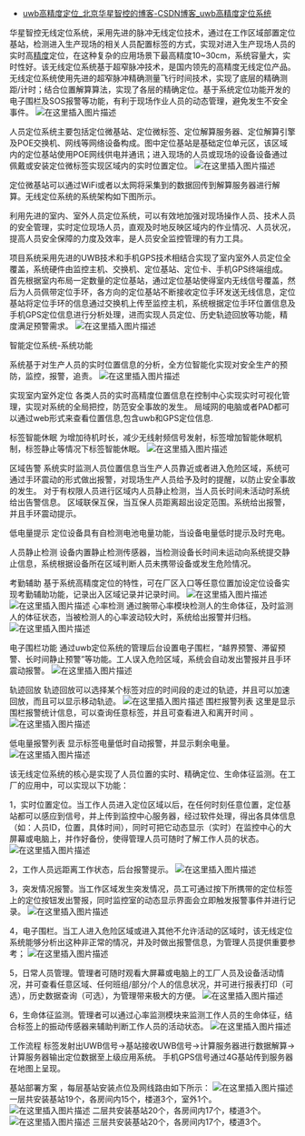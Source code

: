 - [uwb高精度定位_北京华星智控的博客-CSDN博客_uwb高精度定位系统](https://blog.csdn.net/qq_35699674/article/details/103096221)

华星智控无线定位系统，采用先进的脉冲无线定位技术，通过在工作区域部置定位基站，检测进入生产现场的相关人员配置标签的方式，实现对进入生产现场人员的实时高[精度](https://so.csdn.net/so/search?q=精度&spm=1001.2101.3001.7020)定位，在这种复杂的应用场景下最高精度10~30cm，系统容量大，实时性好。该无线定位系统基于超窄脉冲技术，是国内领先的高精度无线定位产品。无线定位系统使用先进的超窄脉冲精确测量飞行时间技术，实现了底层的精确测距/计时；结合位置解算算法，实现了各层的精确定位。基于系统定位功能开发的电子围栏及SOS报警等功能，有利于现场作业人员的动态管理，避免发生不安全事件。
![在这里插入图片描述](https://imgconvert.csdnimg.cn/aHR0cDovL2ltZy53ZXpoYW4uY24vY29udGVudC9zaXRlZmlsZXMvODg2NDYvaW1hZ2VzLzEyMzY2Njk4XyVFOCVCNCVBOCVFNiVBMyU4MCVFNCVCQSVCQSVFNSU5MSU5OCVFNSVBRSU5QSVFNCVCRCU4RDAxLnBuZw?x-oss-process=image/format,png)

人员定位系统主要包括定位微基站、定位微标签、定位解算服务器、定位解算引擎及POE交换机、网线等网络设备构成。图中定位基站是基础定位单元区，该区域内的定位基站使用POE网线供电并通讯；进入现场的人员或现场的设备设备通过佩戴或安装定位微标签实现区域内的实时位置定位。
![在这里插入图片描述](https://imgconvert.csdnimg.cn/aHR0cDovL2ltZy53ZXpoYW4uY24vY29udGVudC9zaXRlZmlsZXMvODg2NDYvaW1hZ2VzLzEyMzY2Njk5XyVFOCVCNCVBOCVFNiVBMyU4MCVFNCVCQSVCQSVFNSU5MSU5OCVFNSVBRSU5QSVFNCVCRCU4RDAyLnBuZw?x-oss-process=image/format,png)

定位微基站可以通过WiFi或者以太网将采集到的数据回传到解算服务器进行解算。无线定位系统的系统架构如下图所示。

利用先进的室内、室外人员定位系统，可以有效地加强对现场操作人员、技术人员的安全管理，实时定位现场人员，直观及时地反映区域内的作业情况、人员状况，提高人员安全保障的力度及效率，是人员安全监控管理的有力工具。

项目系统采用先进的UWB技术和手机GPS技术相结合实现了室内室外人员定位全覆盖，系统硬件由监控主机、交换机、定位基站、定位卡、手机GPS终端组成。首先根据室内布局一定数量的定位基站，通过定位基站使得室内无线信号覆盖，然后为人员佩带定位手环，各方向的定位基站不断接收定位手环发送无线信息，定位基站将定位手环的信息通过交换机上传至监控主机，系统根据定位手环位置信息及手机GPS定位信息进行分析处理，进而实现人员定位、历史轨迹回放等功能，精度满足预警需求。
![在这里插入图片描述](https://imgconvert.csdnimg.cn/aHR0cDovL2ltZy53ZXpoYW4uY24vY29udGVudC9zaXRlZmlsZXMvODg2NDYvaW1hZ2VzLzEyMzY1NjcxX3V3YmdwcyVFNiU5OSVCQSVFOCU4MyVCRCVFNiU4OSU4QiVFOCVBMSVBODAxLnBuZw?x-oss-process=image/format,png)

智能定位系统-系统功能

系统基于对生产人员的实时位置信息的分析，全方位智能化实现对安全生产的预防，监控，报警，追责。
![在这里插入图片描述](https://imgconvert.csdnimg.cn/aHR0cDovL2ltZy53ZXpoYW4uY24vY29udGVudC9zaXRlZmlsZXMvODg2NDYvaW1hZ2VzLzEyMDA3OTk4XyVFNSVBRSVBNCVFNSU4NiU4NSVFNSVBRSU5QSVFNCVCRCU4RCVFNyVCMyVCQiVFNyVCQiU5Ri5naWY)

实现室内室外定位 各类人员的实时高精度位置信息在控制中心实现实时可视化管理，实现对系统的全局把控，防范安全事故的发生。 局域网的电脑或者PAD都可以通过web形式来查看位置信息,包含uwb和GPS定位信息.

标签智能休眠 为增加待机时长，减少无线射频信号发射，标签增加智能休眠机制，标签静止等情况下标签智能休眠。
![在这里插入图片描述](https://imgconvert.csdnimg.cn/aHR0cDovL2ltZy53ZXpoYW4uY24vY29udGVudC9zaXRlZmlsZXMvODg2NDYvaW1hZ2VzLzEyMzY1NjcyX3V3YmdwcyVFNiU5OSVCQSVFOCU4MyVCRCVFNiU4OSU4QiVFOCVBMSVBODAyLnBuZw?x-oss-process=image/format,png)

区域告警 系统实时监测人员位置信息当生产人员靠近或者进入危险区域，系统可通过手环震动的形式做出报警，对现场生产人员给予及时的提醒，以防止安全事故的发生。 对于有权限人员进行区域内人员静止检测，当人员长时间未活动时系统给出告警信息。 区域联保互保，当互保人员距离超出设定范围。系统给出报警，并且手环震动提示。

低电量提示 定位设备具有自检测电池电量功能，当设备电量低时提示及时充电。

人员静止检测 设备内置静止检测传感器，当检测设备长时间未运动向系统提交静止信息，系统根据设备所在区域判断人员未携带设备或发生危险情况。

考勤辅助 基于系统高精度定位的特性，可在厂区入口等任意位置加设定位设备实现考勤辅助功能，记录出入区域记录并记录时间。
![在这里插入图片描述](https://imgconvert.csdnimg.cn/aHR0cDovL2ltZy53ZXpoYW4uY24vY29udGVudC9zaXRlZmlsZXMvODg2NDYvaW1hZ2VzLzEyMDA4Nzc1XyVFOCU4NyVBQSVFNSU4QSVBOCVFOCU4MCU4MyVFNSU4QiVBNC5naWY)
![在这里插入图片描述](https://imgconvert.csdnimg.cn/aHR0cDovL2ltZy53ZXpoYW4uY24vY29udGVudC9zaXRlZmlsZXMvODg2NDYvaW1hZ2VzLzEyMDEzMzM3XyVFOCU4MCU4MyVFNSU4QiVBNCVFNiU5NyVCNiVFOSU5NyVCNCVFNyVCQiU5RiVFOCVBRSVBMS5wbmc?x-oss-process=image/format,png)
心率检测 通过腕带心率模块检测人的生命体征，及时监测人的体征状态，当被检测人的心率波动较大时，系统给出报警并归档。
![在这里插入图片描述](https://imgconvert.csdnimg.cn/aHR0cDovL2ltZy53ZXpoYW4uY24vY29udGVudC9zaXRlZmlsZXMvODg2NDYvaW1hZ2VzLzEyMzY1NjczX3V3YmdwcyVFNiU5OSVCQSVFOCU4MyVCRCVFNiU4OSU4QiVFOCVBMSVBODAzLnBuZw?x-oss-process=image/format,png)

电子围栏功能 通过uwb定位系统的管理后台设置电子围栏，“越界预警、滞留预警、长时间静止预警”等功能。工人误入危险区域，系统会自动发出警报并且手环震动报警。
![在这里插入图片描述](https://imgconvert.csdnimg.cn/aHR0cDovL2ltZy53ZXpoYW4uY24vY29udGVudC9zaXRlZmlsZXMvODg2NDYvaW1hZ2VzLzEyMDA4Njk2XyVFNyU5NCVCNSVFNSVBRCU5MCVFNSU5QiVCNCVFNiVBMCU4RiVFNSU4QSU5RiVFOCU4MyVCRC5naWY)

轨迹回放 轨迹回放可以选择某个标签对应的时间段的走过的轨迹，并且可以加速回放，而且可以显示移动轨迹。
![在这里插入图片描述](https://imgconvert.csdnimg.cn/aHR0cDovL2ltZy53ZXpoYW4uY24vY29udGVudC9zaXRlZmlsZXMvODg2NDYvaW1hZ2VzLzEyMzE0MjcyXyVFOCVCRCVBOCVFOCVCRiVCOSVFNSU5QiU5RSVFNiU5NCVCRS5naWY)
围栏报警列表 这里是显示围栏报警统计信息，可以查询任意标签，并且可查看进入和离开时间 。
![在这里插入图片描述](https://imgconvert.csdnimg.cn/aHR0cDovL2ltZy53ZXpoYW4uY24vY29udGVudC9zaXRlZmlsZXMvODg2NDYvaW1hZ2VzLzEyMDEzMzM0XyVFNyU5NCVCNSVFNSVBRCU5MCVFNSU5QiVCNCVFNiVBMCU4Ri5naWY)

低电量报警列表 显示标签电量低时自动报警，并显示剩余电量。
![在这里插入图片描述](https://imgconvert.csdnimg.cn/aHR0cDovL2ltZy53ZXpoYW4uY24vY29udGVudC9zaXRlZmlsZXMvODg2NDYvaW1hZ2VzLzEyMzY2NzA2XyVFOCVCNCVBOCVFNiVBMyU4MCVFNCVCQSVCQSVFNSU5MSU5OCVFNSVBRSU5QSVFNCVCRCU4RDAyLmpwZWc?x-oss-process=image/format,png)

该无线定位系统的核心是实现了人员位置的实时、精确定位、生命体征监测。在工厂的应用中，可以实现以下功能：

1，实时位置定位。当工作人员进入定位区域以后，在任何时刻任意位置，定位基站都可以感应到信号，并上传到监控中心服务器，经过软件处理，得出各具体信息（如：人员ID，位置，具体时间），同时可把它动态显示（实时）在监控中心的大屏幕或电脑上，并作好备份，使得管理人员可随时了解工作人员的状态。
![在这里插入图片描述](https://imgconvert.csdnimg.cn/aHR0cDovL2ltZy53ZXpoYW4uY24vY29udGVudC9zaXRlZmlsZXMvODg2NDYvaW1hZ2VzLzEyMzY2NzA1XyVFOCVCNCVBOCVFNiVBMyU4MCVFNCVCQSVCQSVFNSU5MSU5OCVFNSVBRSU5QSVFNCVCRCU4RDAxLmpwZWc?x-oss-process=image/format,png)

2，工作人员远距离工作状态，后台报警提示。
![在这里插入图片描述](https://imgconvert.csdnimg.cn/aHR0cDovL2ltZy53ZXpoYW4uY24vY29udGVudC9zaXRlZmlsZXMvODg2NDYvaW1hZ2VzLzEyMzY2NzEwXyVFOCVCNCVBOCVFNiVBMyU4MCVFNCVCQSVCQSVFNSU5MSU5OCVFNSVBRSU5QSVFNCVCRCU4RDA2LmpwZWc?x-oss-process=image/format,png)

3，突发情况报警。当工作区域发生突发情况，员工可通过按下所携带的定位标签上的定位按钮发出警报，同时监控室的动态显示界面会立即触发报警事件并进行记录。
![在这里插入图片描述](https://imgconvert.csdnimg.cn/aHR0cDovL2ltZy53ZXpoYW4uY24vY29udGVudC9zaXRlZmlsZXMvODg2NDYvaW1hZ2VzLzEyMzY2NzA5XyVFOCVCNCVBOCVFNiVBMyU4MCVFNCVCQSVCQSVFNSU5MSU5OCVFNSVBRSU5QSVFNCVCRCU4RDA1LmpwZWc?x-oss-process=image/format,png)

4，电子围栏。当工人进入危险区域或进入其他不允许活动的区域时，该无线定位系统能够分析出这种非正常的情况，并及时做出报警信息，为管理人员提供重要参考；
![在这里插入图片描述](https://imgconvert.csdnimg.cn/aHR0cDovL2ltZy53ZXpoYW4uY24vY29udGVudC9zaXRlZmlsZXMvODg2NDYvaW1hZ2VzLzEyMzY2NzA4XyVFOCVCNCVBOCVFNiVBMyU4MCVFNCVCQSVCQSVFNSU5MSU5OCVFNSVBRSU5QSVFNCVCRCU4RDA0LmpwZWc?x-oss-process=image/format,png)

5，日常人员管理。管理者可随时观看大屏幕或电脑上的工厂人员及设备活动情况，并可查看任意区域、任何班组/部分/个人的信息状况，并可进行报表打印（可选），历史数据查询（可选），为管理带来极大的方便。
![在这里插入图片描述](https://imgconvert.csdnimg.cn/aHR0cDovL2ltZy53ZXpoYW4uY24vY29udGVudC9zaXRlZmlsZXMvODg2NDYvaW1hZ2VzLzEyMDEzMzQ1XyVFOCVBNyU4NiVFOSVBMiU5MSVFOCU4MSU5NCVFNSU4QSVBOC5naWY)

6，生命体征监测。管理者可以通过心率监测模块来监测工作人员的生命体征，结合标签上的振动传感器来辅助判断工作人员的活动状态。
![在这里插入图片描述](https://imgconvert.csdnimg.cn/aHR0cDovL2ltZy53ZXpoYW4uY24vY29udGVudC9zaXRlZmlsZXMvODg2NDYvaW1hZ2VzLzEyMzY2NzA3XyVFOCVCNCVBOCVFNiVBMyU4MCVFNCVCQSVCQSVFNSU5MSU5OCVFNSVBRSU5QSVFNCVCRCU4RDAzLmpwZWc?x-oss-process=image/format,png)

工作流程 标签发射出UWB信号→基站接收UWB信号→计算服务器进行数据解算→计算服务器输出定位数据至上级应用系统。 手机GPS信号通过4G基站传到服务器在地图上呈现。

基站部署方案 ，每层基站安装点位及网线路由如下所示：
![在这里插入图片描述](https://imgconvert.csdnimg.cn/aHR0cDovL2ltZy53ZXpoYW4uY24vY29udGVudC9zaXRlZmlsZXMvODg2NDYvaW1hZ2VzLzEyMzY2NzAwXyVFOCVCNCVBOCVFNiVBMyU4MCVFNCVCQSVCQSVFNSU5MSU5OCVFNSVBRSU5QSVFNCVCRCU4RDAxLnBuZw?x-oss-process=image/format,png)
一层共安装基站19个，各房间内15个，楼道3个，室外1个。
![在这里插入图片描述](https://imgconvert.csdnimg.cn/aHR0cDovL2ltZy53ZXpoYW4uY24vY29udGVudC9zaXRlZmlsZXMvODg2NDYvaW1hZ2VzLzEyMzY2NzAxXyVFOCVCNCVBOCVFNiVBMyU4MCVFNCVCQSVCQSVFNSU5MSU5OCVFNSVBRSU5QSVFNCVCRCU4RDAyLnBuZw?x-oss-process=image/format,png)
二层共安装基站20个，各房间内17个，楼道3个。
![在这里插入图片描述](https://imgconvert.csdnimg.cn/aHR0cDovL2ltZy53ZXpoYW4uY24vY29udGVudC9zaXRlZmlsZXMvODg2NDYvaW1hZ2VzLzEyMzY2NzAyXyVFOCVCNCVBOCVFNiVBMyU4MCVFNCVCQSVCQSVFNSU5MSU5OCVFNSVBRSU5QSVFNCVCRCU4RDAzLnBuZw?x-oss-process=image/format,png)
三层共安装基站20个，各房间内17个，楼道3个。